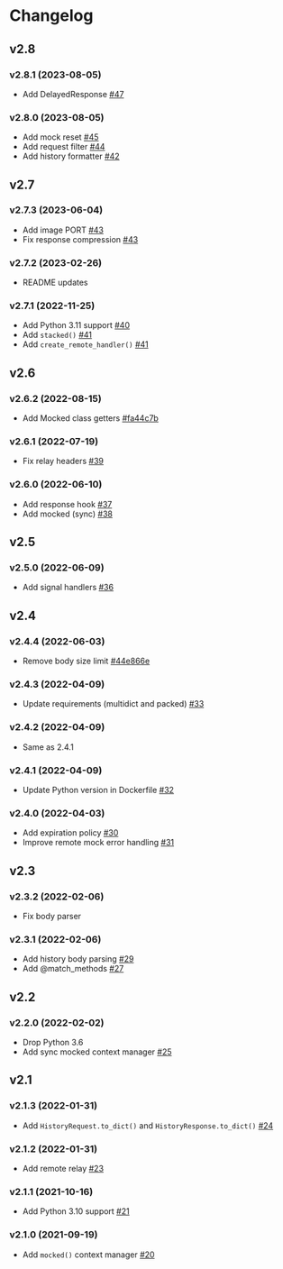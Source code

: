 # Changelog

## v2.8

### v2.8.1 (2023-08-05)

- Add DelayedResponse [#47](https://github.com/tsv1/jj/pull/47)

### v2.8.0 (2023-08-05)

- Add mock reset [#45](https://github.com/tsv1/jj/pull/45)
- Add request filter [#44](https://github.com/tsv1/jj/pull/44)
- Add history formatter [#42](https://github.com/tsv1/jj/pull/42)


## v2.7

### v2.7.3 (2023-06-04)

- Add image PORT [#43](https://github.com/tsv1/jj/pull/43)
- Fix response compression [#43](https://github.com/tsv1/jj/pull/43)

### v2.7.2 (2023-02-26)

- README updates

### v2.7.1 (2022-11-25)

- Add Python 3.11 support [#40](https://github.com/tsv1/jj/pull/40)
- Add `stacked()` [#41](https://github.com/tsv1/jj/pull/41)
- Add `create_remote_handler()` [#41](https://github.com/tsv1/jj/pull/41)


## v2.6

### v2.6.2 (2022-08-15)

- Add Mocked class getters [#fa44c7b](https://github.com/tsv1/jj/commit/fa44c7ba657195a8c98df98ace81beaa55ad06c9)

### v2.6.1 (2022-07-19)

- Fix relay headers [#39](https://github.com/tsv1/jj/pull/39)

### v2.6.0 (2022-06-10)

- Add response hook [#37](https://github.com/tsv1/jj/pull/37)
- Add mocked (sync) [#38](https://github.com/tsv1/jj/pull/38)


## v2.5

### v2.5.0 (2022-06-09)

- Add signal handlers [#36](https://github.com/tsv1/jj/pull/36)


## v2.4

### v2.4.4 (2022-06-03)

- Remove body size limit [#44e866e](https://github.com/tsv1/jj/commit/44e866ebf50a92a9a9ac8bccbd9da7bd0bdbafaf)

### v2.4.3 (2022-04-09)

- Update requirements (multidict and packed) [#33](https://github.com/tsv1/jj/pull/33)

### v2.4.2 (2022-04-09)

- Same as 2.4.1

### v2.4.1 (2022-04-09)

- Update Python version in Dockerfile  [#32](https://github.com/tsv1/jj/pull/32)

### v2.4.0 (2022-04-03)

- Add expiration policy [#30](https://github.com/tsv1/jj/pull/30)
- Improve remote mock error handling [#31](https://github.com/tsv1/jj/pull/31)


## v2.3

### v2.3.2 (2022-02-06)

- Fix body parser

### v2.3.1 (2022-02-06)

- Add history body parsing [#29](https://github.com/tsv1/jj/pull/29)
- Add @match_methods [#27](https://github.com/tsv1/jj/pull/27)


## v2.2

### v2.2.0 (2022-02-02)

- Drop Python 3.6
- Add sync mocked context manager [#25](https://github.com/tsv1/jj/pull/25)


## v2.1

### v2.1.3 (2022-01-31)

- Add `HistoryRequest.to_dict()` and `HistoryResponse.to_dict()` [#24](https://github.com/tsv1/jj/pull/24)

### v2.1.2 (2022-01-31)

* Add remote relay [#23](https://github.com/tsv1/jj/pull/23)

### v2.1.1 (2021-10-16)

- Add Python 3.10 support [#21](https://github.com/tsv1/jj/pull/21)

### v2.1.0 (2021-09-19)

- Add `mocked()` context manager [#20](https://github.com/tsv1/jj/pull/20)
